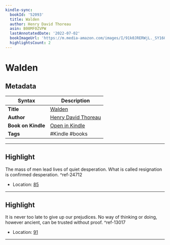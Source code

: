 ```yaml
---
kindle-sync:
  bookId: '52093'
  title: Walden
  author: Henry David Thoreau
  asin: B00MF0ZVPW
  lastAnnotatedDate: '2022-07-02'
  bookImageUrl: 'https://m.media-amazon.com/images/I/91k0JRERWjL._SY160.jpg'
  highlightsCount: 2
---
```

# Walden

## Metadata

| Syntax | Description |
| ---------- | ---------- |
| **Title** | [Walden](https://www.amazon.com/dp/B00MF0ZVPW) |
| **Author** | [Henry David Thoreau](https://www.amazon.comundefined) |
| **Book on Kindle** | <a href="kindle://book?action=open&asin=B00MF0ZVPW" target="_blank">Open in Kindle</a> |
| **Tags** | #Kindle #books |

---

## Highlight

The mass of men lead lives of quiet desperation. What is called resignation is confirmed desperation. ^ref-24712
- Location: [85](kindle://book?action=open&asin=B00MF0ZVPW&location=85)

---
## Highlight

It is never too late to give up our prejudices. No way of thinking or doing, however ancient, can be trusted without proof. ^ref-13017
- Location: [91](kindle://book?action=open&asin=B00MF0ZVPW&location=91)

---
